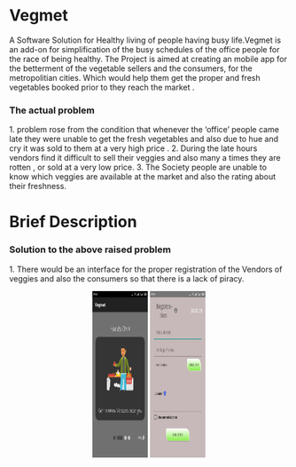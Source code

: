 # Vegmet
A Software Solution for Healthy living of people having busy life.Vegmet is an add-on for simplification 
of the busy schedules of the office people for the race of being healthy.
The Project is aimed at creating an mobile app for the betterment of the vegetable sellers and the consumers, for the metropolitian cities. Which would help them get the proper and fresh vegetables booked prior to they reach the market .
<h3>The actual problem</h3>
1. problem rose from the condition that whenever the ‘office’ people came late they were  unable to
    get the fresh vegetables and also due to hue and cry it was sold to them at a very high price .
2. During the late hours vendors find it difficult to sell their veggies and also many a times they are
    rotten , or sold at a very low price.
3. The Society people are unable to know which veggies are available at the market and also the
    rating about their freshness.
    
<h1>Brief Description</h1>
<h3> Solution to the above raised problem </h3>
1. There would be an interface for the proper registration of the Vendors of veggies and also the
    consumers so that there is a lack of piracy.
    
<p align=center><img src="https://raw.githubusercontent.com/infoaryan/Vegmet/master/android_app/app/src/main/res/drawable/sc2.jpg" width="100" height="300" >                   <img src="https://raw.githubusercontent.com/infoaryan/Vegmet/master/android_app/app/src/main/res/drawable/sc3.jpg" width="100" height="300"  ></p>
    
